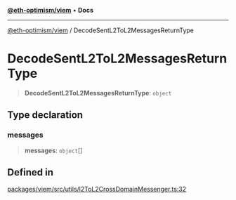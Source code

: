 [**@eth-optimism/viem**](../README.md) • **Docs**

***

[@eth-optimism/viem](../README.md) / DecodeSentL2ToL2MessagesReturnType

# DecodeSentL2ToL2MessagesReturnType

> **DecodeSentL2ToL2MessagesReturnType**: `object`

## Type declaration

### messages

> **messages**: `object`[]

## Defined in

[packages/viem/src/utils/l2ToL2CrossDomainMessenger.ts:32](https://github.com/ethereum-optimism/ecosystem/blob/ab77241754eb52e5f63719e48141efd7250e972b/packages/viem/src/utils/l2ToL2CrossDomainMessenger.ts#L32)
